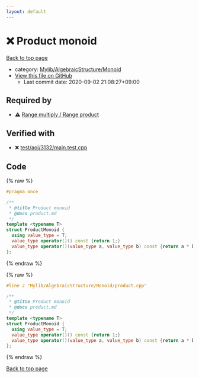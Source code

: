 ```yaml
---
layout: default
---
```


<!-- mathjax config similar to math.stackexchange -->
<script type="text/javascript" async
  src="https://cdnjs.cloudflare.com/ajax/libs/mathjax/2.7.5/MathJax.js?config=TeX-MML-AM_CHTML">
</script>
<script type="text/x-mathjax-config">
  MathJax.Hub.Config({
    TeX: { equationNumbers: { autoNumber: "AMS" }},
    tex2jax: {
      inlineMath: [ ['$','$'] ],
      processEscapes: true
    },
    "HTML-CSS": { matchFontHeight: false },
    displayAlign: "left",
    displayIndent: "2em"
  });
</script>

<script type="text/javascript" src="https://cdnjs.cloudflare.com/ajax/libs/jquery/3.4.1/jquery.min.js"></script>
<script src="https://cdn.jsdelivr.net/npm/jquery-balloon-js@1.1.2/jquery.balloon.min.js" integrity="sha256-ZEYs9VrgAeNuPvs15E39OsyOJaIkXEEt10fzxJ20+2I=" crossorigin="anonymous"></script>
<script type="text/javascript" src="../../../../assets/js/copy-button.js"></script>
<link rel="stylesheet" href="../../../../assets/css/copy-button.css" />


# :x: Product monoid

<a href="../../../../index.html">Back to top page</a>

* category: <a href="../../../../index.html#b9ce8b1117f3871719e4d3859e7574c9">Mylib/AlgebraicStructure/Monoid</a>
* <a href="{{ site.github.repository_url }}/blob/master/Mylib/AlgebraicStructure/Monoid/product.cpp">View this file on GitHub</a>
    - Last commit date: 2020-09-02 21:08:27+09:00




## Required by

* :warning: <a href="../MonoidAction/multiply_product.cpp.html">Range multiply / Range product</a>


## Verified with

* :x: <a href="../../../../verify/test/aoj/3132/main.test.cpp.html">test/aoj/3132/main.test.cpp</a>


## Code

<a id="unbundled"></a>
{% raw %}
```cpp
#pragma once

/**
 * @title Product monoid
 * @docs product.md
 */
template <typename T>
struct ProductMonoid {
  using value_type = T;
  value_type operator()() const {return 1;}
  value_type operator()(value_type a, value_type b) const {return a * b;}
};

```
{% endraw %}

<a id="bundled"></a>
{% raw %}
```cpp
#line 2 "Mylib/AlgebraicStructure/Monoid/product.cpp"

/**
 * @title Product monoid
 * @docs product.md
 */
template <typename T>
struct ProductMonoid {
  using value_type = T;
  value_type operator()() const {return 1;}
  value_type operator()(value_type a, value_type b) const {return a * b;}
};

```
{% endraw %}

<a href="../../../../index.html">Back to top page</a>

